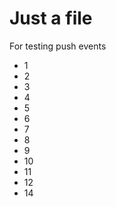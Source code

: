 Just a file
===========

For testing push events

- 1
- 2 
- 3
- 4
- 5
- 6
- 7
- 8
- 9
- 10
- 11
- 12
- 14
